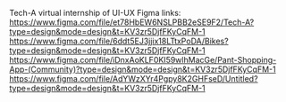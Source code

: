 Tech-A virtual internship of UI-UX 
Figma links:
https://www.figma.com/file/et78HbEW6NSLPBB2eSE9F2/Tech-A?type=design&mode=design&t=KV3zr5DjfFKyCqFM-1
https://www.figma.com/file/6ddt5EJ3jjix18LTtxPoDA/Bikes?type=design&mode=design&t=KV3zr5DjfFKyCqFM-1
https://www.figma.com/file/iDnxAoKLF0KI59wlhMacGe/Pant-Shopping-App-(Community)?type=design&mode=design&t=KV3zr5DjfFKyCqFM-1
https://www.figma.com/file/AdYWzXYr4Pgpy8K2GHFseD/Untitled?type=design&mode=design&t=KV3zr5DjfFKyCqFM-1